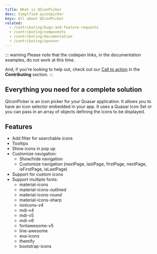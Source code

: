 ```yaml
---
title: What is QIconPicker
desc: Simplfied qiconpicker
keys: All about QIconPicker
related:
  - /contributing/bugs-and-feature-requests
  - /contributing/components
  - /contributing/documentation
  - /contributing/sponsor
---
```

::: warning
Please note that the codepen links, in the documentation examples, do not work at this time.

And, if you're looking to help out, check out our [Call to action](/contributing/call-to-action) in the **Contributing** section.
:::

## Everything you need for a complete solution

QIconPicker is an icon picker for your Quasar application. It allows you to have an icon selector embedded in your app. It uses a Quasar Icon Set or you can pass in an array of objects defining the icons to be displayed.

## Features

- Add filter for searchable icons
- Tooltips
- Show icons in pop up
- Customize navigation:
  - Show/hide navigation
  - Customize navigation
    (nextPage, lastPage, firstPage, nextPage, isFirstPage, isLastPage)
- Support for custom icons
- Support multiple fonts:
  - material-icons
  - material-icons-outlined
  - material-icons-round
  - material-icons-sharp
  - ionicons-v4
  - mdi-v4
  - mdi-v5
  - mdi-v6
  - fontawesome-v5
  - line-awesome
  - eva-icons
  - themify
  - bootstrap-icons
